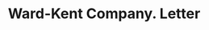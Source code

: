 ---
doi: 10.7916/D8SN1N39
date_other: '1890'
date_other_textual: 1890-1899
form: correspondence
genre:
- Letters (correspondence)
name:
- Ward-Kent Company
object_in_context_url: https://biggert.cul.columbia.edu/items/view/ave_biggert_01560
subject_hierarchical_geographic:
- Greenfield, Tennessee, United States
subject_name:
- Ward-Kent Company
title: Ward-Kent Company. Letter
sort_title: Ward-Kent Company. Letter
call_number: ave_biggert_01560
coordinates:
- 36.15694444444444,-88.80138888888888
pid: ave_biggert_01560
identifiers: ave_biggert_01560
thumbnail: https://derivativo-3.library.columbia.edu/iiif/2/ldpd:343878/full/!256,256/0/native.jpg
permalink: "/biggert/ave_biggert_01560/"
layout: iiif-image-page
---
